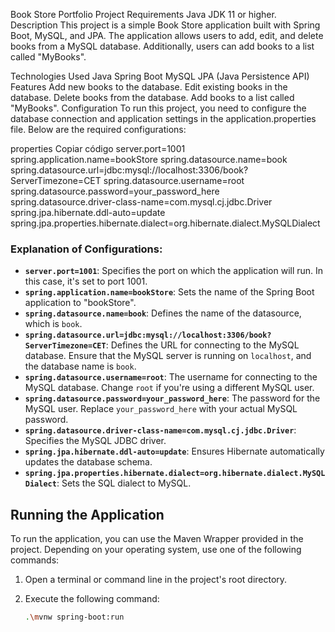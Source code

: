 Book Store Portfolio Project
Requirements
Java JDK 11 or higher.
Description
This project is a simple Book Store application built with Spring Boot, MySQL, and JPA. The application allows users to add, edit, and delete books from a MySQL database. Additionally, users can add books to a list called "MyBooks".

Technologies Used
Java
Spring Boot
MySQL
JPA (Java Persistence API)
Features
Add new books to the database.
Edit existing books in the database.
Delete books from the database.
Add books to a list called "MyBooks".
Configuration
To run this project, you need to configure the database connection and application settings in the application.properties file. Below are the required configurations:

properties
Copiar código
server.port=1001
spring.application.name=bookStore
spring.datasource.name=book
spring.datasource.url=jdbc:mysql://localhost:3306/book?ServerTimezone=CET
spring.datasource.username=root
spring.datasource.password=your_password_here
spring.datasource.driver-class-name=com.mysql.cj.jdbc.Driver
spring.jpa.hibernate.ddl-auto=update
spring.jpa.properties.hibernate.dialect=org.hibernate.dialect.MySQLDialect

### Explanation of Configurations:

- **`server.port=1001`**: Specifies the port on which the application will run. In this case, it's set to port 1001.
- **`spring.application.name=bookStore`**: Sets the name of the Spring Boot application to "bookStore".
- **`spring.datasource.name=book`**: Defines the name of the datasource, which is `book`.
- **`spring.datasource.url=jdbc:mysql://localhost:3306/book?ServerTimezone=CET`**: Defines the URL for connecting to the MySQL database. Ensure that the MySQL server is running on `localhost`, and the database name is `book`.
- **`spring.datasource.username=root`**: The username for connecting to the MySQL database. Change `root` if you're using a different MySQL user.
- **`spring.datasource.password=your_password_here`**: The password for the MySQL user. Replace `your_password_here` with your actual MySQL password.
- **`spring.datasource.driver-class-name=com.mysql.cj.jdbc.Driver`**: Specifies the MySQL JDBC driver.
- **`spring.jpa.hibernate.ddl-auto=update`**: Ensures Hibernate automatically updates the database schema.
- **`spring.jpa.properties.hibernate.dialect=org.hibernate.dialect.MySQLDialect`**: Sets the SQL dialect to MySQL.

## Running the Application

To run the application, you can use the Maven Wrapper provided in the project. Depending on your operating system, use one of the following commands:

1. Open a terminal or command line in the project's root directory.
2. Execute the following command:

   ```bash
   .\mvnw spring-boot:run
